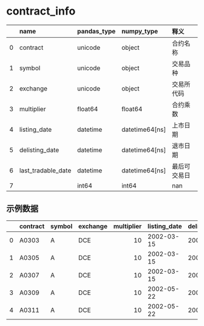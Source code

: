 
 #  contract_info 
|    | name               | pandas_type   | numpy_type     | 释义         |
|---:|:-------------------|:--------------|:---------------|:-------------|
|  0 | contract           | unicode       | object         | 合约名称     |
|  1 | symbol             | unicode       | object         | 交易品种     |
|  2 | exchange           | unicode       | object         | 交易所代码   |
|  3 | multiplier         | float64       | float64        | 合约乘数     |
|  4 | listing_date       | datetime      | datetime64[ns] | 上市日期     |
|  5 | delisting_date     | datetime      | datetime64[ns] | 退市日期     |
|  6 | last_tradable_date | datetime      | datetime64[ns] | 最后可交易日 |
|  7 |                    | int64         | int64          | nan          |
 ## 示例数据 
|    | contract   | symbol   | exchange   |   multiplier | listing_date   | delisting_date   | last_tradable_date   |
|---:|:-----------|:---------|:-----------|-------------:|:---------------|:-----------------|:---------------------|
|  0 | A0303      | A        | DCE        |           10 | 2002-03-15     | 2003-03-14       | 2003-02-27           |
|  1 | A0305      | A        | DCE        |           10 | 2002-03-15     | 2003-05-23       | 2003-04-29           |
|  2 | A0307      | A        | DCE        |           10 | 2002-03-15     | 2003-07-14       | 2003-06-27           |
|  3 | A0309      | A        | DCE        |           10 | 2002-05-22     | 2003-09-12       | 2003-08-28           |
|  4 | A0311      | A        | DCE        |           10 | 2002-05-22     | 2003-11-14       | 2003-10-30           |